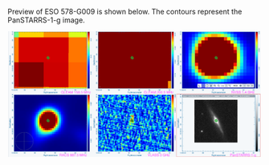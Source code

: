 Preview of ESO 578-G009 is shown below. The contours represent the PanSTARRS-1-g image.

![ESO578-G009.png](ESO578-G009.png "ESO578-G009")

